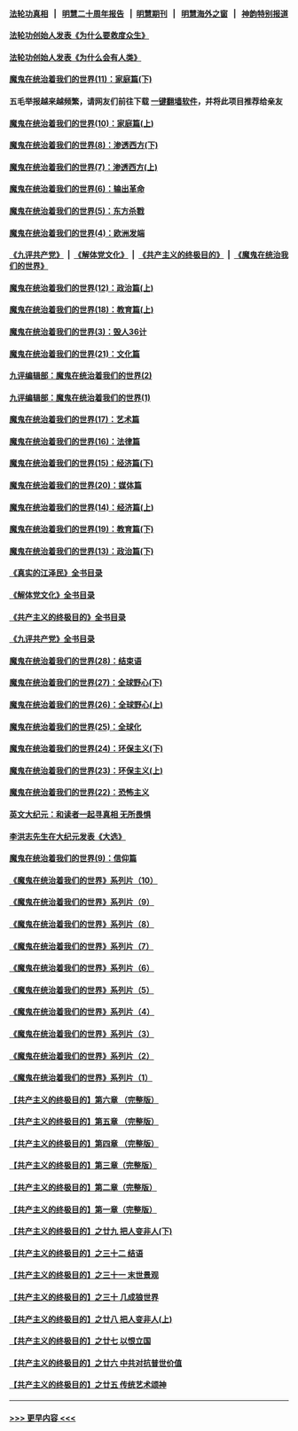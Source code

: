 #### [法轮功真相](https://github.com/gfw-breaker/truth/blob/master/README.md?t=0) &nbsp;&nbsp;|&nbsp;&nbsp; [明慧二十周年报告](https://github.com/gfw-breaker/mh-reports/blob/master/README.md?t=0) &nbsp;&nbsp;|&nbsp;&nbsp;[明慧期刊](https://github.com/gfw-breaker/mh-qikan) &nbsp;&nbsp;|&nbsp;&nbsp; [明慧海外之窗](https://github.com/gfw-breaker/mh-news/blob/master/README.md?t=0) &nbsp;&nbsp;|&nbsp;&nbsp; [神韵特别报道](https://github.com/gfw-breaker/mh-news/blob/master/shenyun.md?t=0)
#### [法轮功创始人发表《为什么要救度众生》](../pages/nsc422/n13975246.md?t=06172143) 
#### [法轮功创始人发表《为什么会有人类》](../pages/nsc422/n13912117.md?t=06172143) 
#### [魔鬼在统治着我们的世界(11)：家庭篇(下)](../pages/nsc422/n10440961.md?t=06172143) 
#### 五毛举报越来越频繁，请网友们前往下载 [一键翻墙软件](https://github.com/gfw-breaker/ssr-accounts)，并将此项目推荐给亲友
#### [魔鬼在统治着我们的世界(10)：家庭篇(上)](../pages/nsc422/n10435448.md?t=06172143) 
#### [魔鬼在统治着我们的世界(8)：渗透西方(下)](../pages/nsc422/n10429603.md?t=06172143) 
#### [魔鬼在统治着我们的世界(7)：渗透西方(上)](../pages/nsc422/n10426013.md?t=06172143) 
#### [魔鬼在统治着我们的世界(6)：输出革命](../pages/nsc422/n10421536.md?t=06172143) 
#### [魔鬼在统治着我们的世界(5)：东方杀戮](../pages/nsc422/n10417707.md?t=06172143) 
#### [魔鬼在统治着我们的世界(4)：欧洲发端](../pages/nsc422/n10414890.md?t=06172143) 
#### [《九评共产党》](https://github.com/begood0513/9ping.md/blob/master/README.md) &nbsp;|&nbsp; [《解体党文化》](../../../../jtdwh.md/blob/master/README.md)  &nbsp;|&nbsp; [《共产主义的终极目的》](../../../../gczydzjmd.md/blob/master/README.md) &nbsp;|&nbsp; [《魔鬼在统治我们的世界》](../../../../mgztzwmdsj.md/blob/master/README.md) 
#### [魔鬼在统治着我们的世界(12)：政治篇(上)](../pages/nsc422/n10444576.md?t=06172143) 
#### [魔鬼在统治着我们的世界(18)：教育篇(上)](../pages/nsc422/n10526970.md?t=06172143) 
#### [魔鬼在统治着我们的世界(3)：毁人36计](../pages/nsc422/n10411583.md?t=06172143) 
#### [魔鬼在统治着我们的世界(21)：文化篇](../pages/nsc422/n10597706.md?t=06172143) 
#### [九评编辑部：魔鬼在统治着我们的世界(2)](../pages/nsc422/n10410036.md?t=06172143) 
#### [九评编辑部：魔鬼在统治着我们的世界(1)](../pages/nsc422/n10406825.md?t=06172143) 
#### [魔鬼在统治着我们的世界(17)：艺术篇](../pages/nsc422/n10499093.md?t=06172143) 
#### [魔鬼在统治着我们的世界(16)：法律篇](../pages/nsc422/n10485969.md?t=06172143) 
#### [魔鬼在统治着我们的世界(15)：经济篇(下)](../pages/nsc422/n10469975.md?t=06172143) 
#### [魔鬼在统治着我们的世界(20)：媒体篇](../pages/nsc422/n10586579.md?t=06172143) 
#### [魔鬼在统治着我们的世界(14)：经济篇(上)](../pages/nsc422/n10457370.md?t=06172143) 
#### [魔鬼在统治着我们的世界(19)：教育篇(下)](../pages/nsc422/n10564808.md?t=06172143) 
#### [魔鬼在统治着我们的世界(13)：政治篇(下)](../pages/nsc422/n10448270.md?t=06172143) 
#### [《真实的江泽民》全书目录](../pages/nsc422/n13721399.md?t=06172143) 
#### [《解体党文化》全书目录](../pages/nsc422/n13721157.md?t=06172143) 
#### [《共产主义的终极目的》全书目录](../pages/nsc422/n13721048.md?t=06172143) 
#### [《九评共产党》全书目录](../pages/nsc422/n13708085.md?t=06172143) 
#### [魔鬼在统治着我们的世界(28)：结束语](../pages/nsc422/n10936246.md?t=06172143) 
#### [魔鬼在统治着我们的世界(27)：全球野心(下)](../pages/nsc422/n10928319.md?t=06172143) 
#### [魔鬼在统治着我们的世界(26)：全球野心(上)](../pages/nsc422/n10900318.md?t=06172143) 
#### [魔鬼在统治着我们的世界(25)：全球化](../pages/nsc422/n10788205.md?t=06172143) 
#### [魔鬼在统治着我们的世界(24)：环保主义(下)](../pages/nsc422/n10695307.md?t=06172143) 
#### [魔鬼在统治着我们的世界(23)：环保主义(上)](../pages/nsc422/n10688613.md?t=06172143) 
#### [魔鬼在统治着我们的世界(22)：恐怖主义](../pages/nsc422/n10614727.md?t=06172143) 
#### [英文大纪元：和读者一起寻真相 无所畏惧](../pages/nsc422/n12542027.md?t=06172143) 
#### [李洪志先生在大纪元发表《大选》](../pages/nsc422/n12534746.md?t=06172143) 
#### [魔鬼在统治着我们的世界(9)：信仰篇](../pages/nsc422/n10432159.md?t=06172143) 
#### [《魔鬼在统治着我们的世界》系列片（10）](../pages/nsc422/n12292670.md?t=06172143) 
#### [《魔鬼在统治着我们的世界》系列片（9）](../pages/nsc422/n12290859.md?t=06172143) 
#### [《魔鬼在统治着我们的世界》系列片（8）](../pages/nsc422/n12287445.md?t=06172143) 
#### [《魔鬼在统治着我们的世界》系列片（7）](../pages/nsc422/n12283425.md?t=06172143) 
#### [《魔鬼在统治着我们的世界》系列片（6）](../pages/nsc422/n12282314.md?t=06172143) 
#### [《魔鬼在统治着我们的世界》系列片（5）](../pages/nsc422/n12281419.md?t=06172143) 
#### [《魔鬼在统治着我们的世界》系列片（4）](../pages/nsc422/n12274024.md?t=06172143) 
#### [《魔鬼在统治着我们的世界》系列片（3）](../pages/nsc422/n12271322.md?t=06172143) 
#### [《魔鬼在统治着我们的世界》系列片（2）](../pages/nsc422/n12269049.md?t=06172143) 
#### [《魔鬼在统治着我们的世界》系列片（1）](../pages/nsc422/n12267575.md?t=06172143) 
#### [【共产主义的终极目的】第六章 （完整版）](../pages/nsc422/n11428913.md?t=06172143) 
#### [【共产主义的终极目的】第五章 （完整版）](../pages/nsc422/n11428912.md?t=06172143) 
#### [【共产主义的终极目的】第四章 （完整版）](../pages/nsc422/n11428907.md?t=06172143) 
#### [【共产主义的终极目的】第三章（完整版）](../pages/nsc422/n11428848.md?t=06172143) 
#### [【共产主义的终极目的】第二章（完整版）](../pages/nsc422/n11428831.md?t=06172143) 
#### [【共产主义的终极目的】第一章（完整版）](../pages/nsc422/n11417651.md?t=06172143) 
#### [【共产主义的终极目的】之廿九 把人变非人(下)](../pages/nsc422/n11344140.md?t=06172143) 
#### [【共产主义的终极目的】之三十二 结语](../pages/nsc422/n11360535.md?t=06172143) 
#### [【共产主义的终极目的】之三十一 末世景观](../pages/nsc422/n11351129.md?t=06172143) 
#### [【共产主义的终极目的】之三十 几成狼世界](../pages/nsc422/n11348280.md?t=06172143) 
#### [【共产主义的终极目的】之廿八 把人变非人(上)](../pages/nsc422/n11340492.md?t=06172143) 
#### [【共产主义的终极目的】之廿七 以恨立国](../pages/nsc422/n11336944.md?t=06172143) 
#### [【共产主义的终极目的】之廿六 中共对抗普世价值](../pages/nsc422/n11324785.md?t=06172143) 
#### [【共产主义的终极目的】之廿五 传统艺术颂神](../pages/nsc422/n11296396.md?t=06172143) 

----
#### [ >>> 更早内容 <<< ](../indexes/nsc422-earlier.md)
